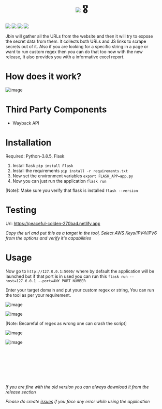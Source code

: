 <h1 align="center"><img src="https://img.shields.io/badge/Jbin Website Secret Scraper-Version%3A 1.5-red?style=for-the-badge"> 🎖️</h1>
<p>
 <img src="https://img.shields.io/github/issues-raw/h33tlit/Jbin-website-secret-scraper?style=for-the-badge">
 <img src="https://img.shields.io/github/stars/h33tlit/Jbin-website-secret-scraper?color=white&logo=github&style=for-the-badge">
 <img src="https://img.shields.io/github/forks/h33tlit/Jbin-website-secret-scraper?color=white&logo=github&style=for-the-badge">
 <img src="https://img.shields.io/github/commit-activity/m/h33tlit/Jbin-website-secret-scraper?style=for-the-badge">
 
</p>


Jbin will gather all the URLs from the website and then it will try to expose the secret data from them. It collects both URLs and JS links to scrape secrets out of it. Also if you are looking for a specific string in a page or want to run custom regex then you can do that too now with the new release, It also provides you with a informative excel report.

# How does it work?
![image](https://user-images.githubusercontent.com/97327489/171358851-01838996-51f8-466d-9fca-8bff824879fa.png)




# Third Party Components
* Wayback API



# Installation
Required: Python-3.8.5, Flask

1. Install flask ``` pip install Flask ```
2. Install the requirements ```pip install -r requirements.txt```
3. Now set the environment variables ```export FLASK_APP=app.py```
4. Now you can just run the application ```flask run```

[Note]: Make sure you verify that flask is installed ```flask --version```



# Testing

Url: https://peaceful-colden-270bad.netlify.app

*Copy the url and put this as a target in the tool, Select AWS Keys/IPV4/IPV6 from the options and verify it's capabilities*

# Usage

Now go to ```http://127.0.0.1:5000/``` where by default the application will be launched but if that port is in used you can run this ```flask run --host=127.0.0.1 --port=ANY PORT NUMBER```


Enter your target domain and put your custom regex or string, You can run the tool as per your requirement. 

![image](https://user-images.githubusercontent.com/97327489/171360578-dd5d8e57-d17f-4594-a653-fedf4c69c161.png)


![image](https://user-images.githubusercontent.com/97327489/171360736-3dcb2092-da40-43d6-bdcd-4df8d189794a.png)


[Note: Becareful of regex as wrong one can crash the script]

![image](https://user-images.githubusercontent.com/97327489/171361949-d6260453-3b2c-469b-b6e6-fb60749cdb2f.png)

![image](https://user-images.githubusercontent.com/97327489/171362204-4f478c7b-524c-4889-b66a-ed7c25ccebb1.png)




<br/>
<br/>

<br/>
<br/>
<br/>
<br/>

*If you are fine with the old version you can always download it from the release section*

*Please do create <a href='https://github.com/h33tlit/Jbin-website-scraper/issues'>issues</a> if you face any error while using the application*


